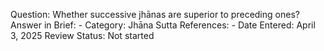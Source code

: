 Question: Whether successive jhānas are superior to preceding ones?
Answer in Brief: -
 Category: Jhāna
Sutta References: -
Date Entered: April 3, 2025
Review Status: Not started